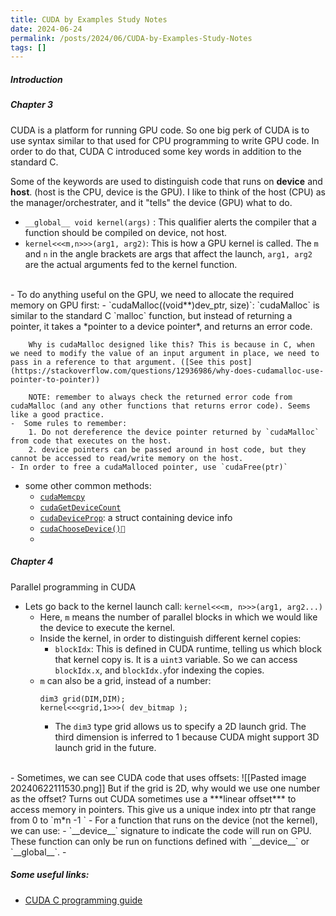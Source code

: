 ```yaml
---
title: CUDA by Examples Study Notes
date: 2024-06-24
permalink: /posts/2024/06/CUDA-by-Examples-Study-Notes
tags: []
---
```



##### Introduction
##### Chapter 3
CUDA is a platform for running GPU code. So one big perk of CUDA is to use syntax similar to that used for CPU programming to write GPU code. In order to do that, CUDA C introduced some key words in addition to the standard C. 

Some of the keywords are used to distinguish code that runs on **device** and **host**. (host is the CPU, device is the GPU). I like to think of the host (CPU) as the manager/orchestrater, and it "tells" the device (GPU) what to do.

- `__global__ void kernel(args)` : This qualifier alerts the compiler that a function should be compiled on device, not host.
- `kernel<<<m,n>>>(arg1, arg2)`: This is how a GPU kernel is called. The `m` and `n` in the angle brackets are args that affect the launch, `arg1, arg2` are the actual arguments fed to the kernel function.
<br>
- To do anything useful on the GPU, we need to allocate the required memory on GPU first:
	- `cudaMalloc((void**)dev_ptr, size)`: `cudaMalloc` is similar to the standard C `malloc` function,  but instead of returning a pointer, it takes a *pointer to a device pointer*, and returns an error code. 

		Why is cudaMalloc designed like this? This is because in C, when we need to modify the value of an input argument in place, we need to pass in a reference to that argument. ([See this post](https://stackoverflow.com/questions/12936986/why-does-cudamalloc-use-pointer-to-pointer))

		NOTE: remember to always check the returned error code from cudaMalloc (and any other functions that returns error code). Seems like a good practice.
	-  Some rules to remember:
		1. Do not dereference the device pointer returned by `cudaMalloc` from code that executes on the host.
		2. device pointers can be passed around in host code, but they cannot be accessed to read/write memory on the host. 
	- In order to free a cudaMalloced pointer, use `cudaFree(ptr)`

- some other common methods:
	- [`cudaMemcpy`](https://docs.nvidia.com/cuda/cuda-runtime-api/group__CUDART__MEMORY.html#group__CUDART__MEMORY_1gc263dbe6574220cc776b45438fc351e8)
	- [`cudaGetDeviceCount`]()
	- [`cudaDeviceProp`](): a struct containing device info
	- [`cudaChooseDevice()`]()
	- 
##### Chapter 4
Parallel programming in CUDA
- Lets go back to the kernel launch call: `kernel<<<m, n>>>(arg1, arg2...)`
	- Here, `m` means the number of parallel blocks in which we would like the device to execute the kernel.
	- Inside the kernel, in order to distinguish different kernel copies:
		- `blockIdx`: This is defined in CUDA runtime, telling us which block that kernel copy is. It is a `uint3` variable. So we can access `blockIdx.x`, and `blockIdx.y`for indexing the copies. 
	- `m` can also be a grid, instead of a number:
		```
		dim3 grid(DIM,DIM); 
		kernel<<<grid,1>>>( dev_bitmap );
		```
		- The `dim3` type grid allows us to specify a 2D launch grid. The third dimension is inferred to 1 because CUDA might support 3D launch grid in the future.
<br>
- Sometimes, we can see CUDA code that uses offsets:
		![[Pasted image 20240622111530.png]]
	But if the grid is 2D, why would we use one number as the offset?
	Turns out CUDA sometimes use a ***linear offset*** to access memory in pointers. This give us a unique index into ptr that range from 0 to `m*n -1 `
- For a function that runs on the device (not the kernel), we can use:
	- `__device__` signature to indicate the code will run on GPU. These function can only be run on functions defined with `__device__` or `__global__`. 
	- 


##### Some useful links:
- [CUDA C programming guide](https://docs.nvidia.com/cuda/cuda-c-programming-guide/)

